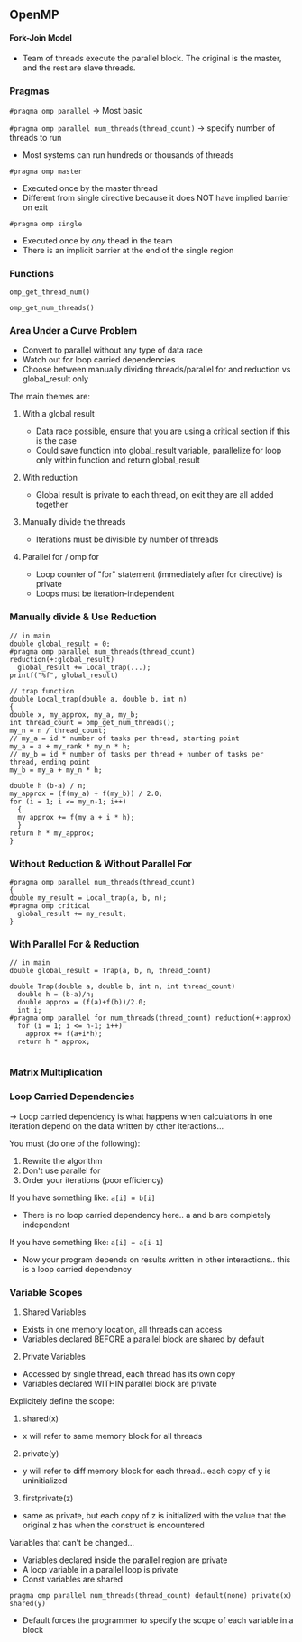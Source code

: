 ## OpenMP
#### Fork-Join Model
- Team of threads execute the parallel block. The original is the master, and the rest are slave threads.

### Pragmas
`#pragma omp parallel` -> Most basic

`#pragma omp parallel num_threads(thread_count)` -> specify number of threads to run
  - Most systems can run hundreds or thousands of threads 

`#pragma omp master` 
  - Executed once by the master thread
  - Different from single directive because it does NOT have implied barrier on exit

`#pragma omp single`
  - Executed once by *any* thead in the team
  - There is an implicit barrier at the end of the single region

### Functions
`omp_get_thread_num()`

`omp_get_num_threads()`

### Area Under a Curve Problem
- Convert to parallel without any type of data race
- Watch out for loop carried dependencies
- Choose between manually dividing threads/parallel for and reduction vs global_result only

The main themes are:

1. With a global result 
    - Data race possible, ensure that you are using a critical section if this is the case
    - Could save function into global_result variable, parallelize for loop only within function 
and return global_result

2. With reduction
    - Global result is private to each thread, on exit they are all added together
    
3. Manually divide the threads
    - Iterations must be divisible by number of threads
4. Parallel for / omp for
    - Loop counter of "for" statement (immediately after for directive) is private
    - Loops must be iteration-independent

### Manually divide & Use Reduction

````
// in main
double global_result = 0;
#pragma omp parallel num_threads(thread_count) reduction(+:global_result)
  global_result += Local_trap(...);
printf("%f", global_result)

// trap function
double Local_trap(double a, double b, int n) 
{
double x, my_approx, my_a, my_b;
int thread_count = omp_get_num_threads();
my_n = n / thread_count;
// my_a = id * number of tasks per thread, starting point
my_a = a + my_rank * my_n * h;
// my_b = id * number of tasks per thread + number of tasks per thread, ending point
my_b = my_a + my_n * h;

double h (b-a) / n;
my_approx = (f(my_a) + f(my_b)) / 2.0;
for (i = 1; i <= my_n-1; i++)
  {
  my_approx += f(my_a + i * h);
  }
return h * my_approx;
}

````

### Without Reduction & Without Parallel For

````
#pragma omp parallel num_threads(thread_count)
{
double my_result = Local_trap(a, b, n);
#pragma omp critical
  global_result += my_result;
}
````

### With Parallel For & Reduction
````
// in main
double global_result = Trap(a, b, n, thread_count)

double Trap(double a, double b, int n, int thread_count)
  double h = (b-a)/n;
  double approx = (f(a)+f(b))/2.0;
  int i;
#pragma omp parallel for num_threads(thread_count) reduction(+:approx)
  for (i = 1; i <= n-1; i++)
    approx += f(a+i*h);
  return h * approx;
  
````

### Matrix Multiplication

### Loop Carried Dependencies
-> Loop carried dependency is what happens when calculations in one iteration depend on the data written by other iteractions...

You must (do one of the following):

  1. Rewrite the algorithm
  2. Don't use parallel for
  3. Order your iterations (poor efficiency)

If you have something like: `a[i] = b[i]`
  - There is no loop carried dependency here.. a and b are completely independent

If you have something like: `a[i] = a[i-1]`
  - Now your program depends on results written in other interactions.. this is a loop carried dependency

### Variable Scopes

1. Shared Variables
  - Exists in one memory location, all threads can access
  - Variables declared BEFORE a parallel block are shared by default

2. Private Variables
  - Accessed by single thread, each thread has its own copy
  - Variables declared WITHIN parallel block are private

Explicitely define the scope:
1. shared(x)
  - x will refer to same memory block for all threads
2. private(y)
  - y will refer to diff memory block for each thread.. each copy of y is uninitialized
3. firstprivate(z)
  - same as private, but each copy of z is initialized with the value that the original z has when the construct is encountered
 
 Variables that can't be changed...
 - Variables declared inside the parallel region are private
 - A loop variable in a parallel loop is private
 - Const variables are shared

`pragma omp parallel num_threads(thread_count) default(none) private(x) shared(y)`

- Default forces the programmer to specify the scope of each variable in a block
